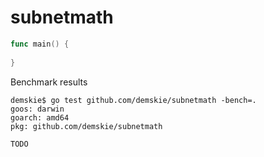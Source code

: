 # subnetmath

```Go
func main() {
    
}
```

Benchmark results
```
demskie$ go test github.com/demskie/subnetmath -bench=.
goos: darwin
goarch: amd64
pkg: github.com/demskie/subnetmath

TODO

```
